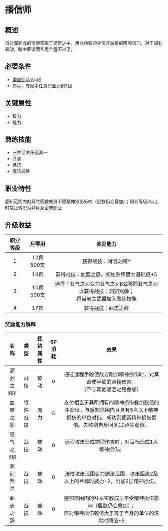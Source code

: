 # 播信师

## 概述

将对深渊龙的信仰寄宿于诡辩之中，用以伪装的身份背后是的阴险信仰，对于谋划暴动，暗中筹谋而言再合适不过了。

## 必要条件

* <a href="../devotedcultist" target="_blank">虔信徒</a>达到5级
* <a href="../../../basicJob/Standard-bearer" target="_blank">旗手</a>、<a href="../../../basicJob/Specialist" target="_blank">专家</a>中任意职业达到3级

## 关键属性

* 智力
* 魅力

## 熟练技能

* 三种话术任选其一
* 乔装
* 抵抗
* 魔法抗性

## 职业特性

感知范围内的拜龙密教成员不受精神损伤影响（层数仍会叠加）；职业等级2以上时禁止转职为非拜龙密教职业

## 升级收益

职业等级|月零用|奖励能力
:--:|:--:|:--:
1|12贯500文|获得战技：溯洄之殇Y
2|14贯|获得战技：血盟之怨，初始熟练度为基础值+5
3|15贯500文|选择：狂气之刃变为狂气之刃β或移除狂气之刃以获得战技：渊刻咒弹；<br>将当前主武器加入熟练技能
4|17贯|获得战技：曲志之辞

### 奖励能力解释

名称|类型|挂钩属性|SP消耗|效果
:--:|:--:|:--:|:--:|:--:
溯洄之殇Y|战技|被动|0|通过远程手段使敌方附加精神损伤时，对其造成半额的直接伤害。<br>（不与其他溯洄之殇叠加）
血盟之怨|特殊战技|魔力|5|支付相当于其所拥有的精神损伤叠加数值的生命值，与感知范围内且具有5点以上精神损伤的单位对抗。成功则使其精神损伤翻倍。失败则自身回复10点生命值。
狂气之刃β|战技|被动|0|远程攻击造成物理伤害时，对目标造成1点精神损伤。
渊刻咒弹|战技|被动|0|法杖攻击范围变为施法范围，攻击距离2及以上的目标时威力-2，附加2层精神损伤。
曲志之辞|战技|被动|0|感知范围内的拜龙密教成员不受精神损伤影响（层数仍会叠加）；<br>应对精神损伤数值大于等于自身的单位的进攻时阈值+5